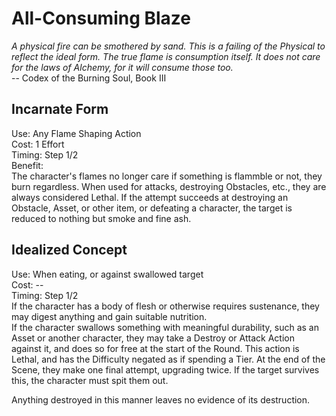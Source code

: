 # All-Consuming Blaze

*A physical fire can be smothered by sand. This is a failing of the Physical to reflect the ideal form. The true flame is consumption itself. It does not care for the laws of Alchemy, for it will consume those too.*  
-- Codex of the Burning Soul, Book III

## Incarnate Form
Use: Any Flame Shaping Action  
Cost: 1 Effort  
Timing: Step 1/2  
Benefit:  
The character's flames no longer care if something is flammble or not, they burn regardless. When used for attacks, destroying Obstacles, etc., they are always considered Lethal. If the attempt succeeds at destroying an Obstacle, Asset, or other item, or defeating a character, the target is reduced to nothing but smoke and fine ash.

## Idealized Concept
Use: When eating, or against swallowed target  
Cost: --  
Timing: Step 1/2  
If the character has a body of flesh or otherwise requires sustenance, they may digest anything and gain suitable nutrition.  
If the character swallows something with meaningful durability, such as an Asset or another character, they may take a Destroy or Attack Action against it, and does so for free at the start of the Round. This action is Lethal, and has the Difficulty negated as if spending a Tier. At the end of the Scene, they make one final attempt, upgrading twice. If the target survives this, the character must spit them out.

Anything destroyed in this manner leaves no evidence of its destruction.